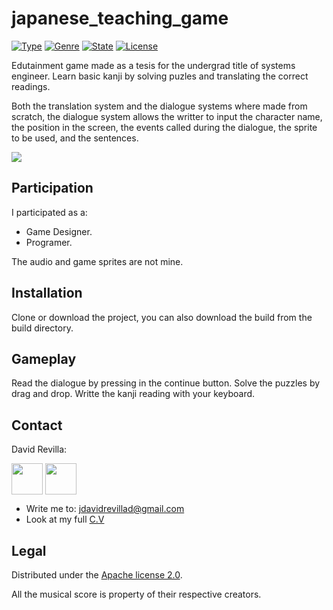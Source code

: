 # japanese_teaching_game
> 

[![Type](https://img.shields.io/badge/Type-Videogame-945C1D.svg)](https://github.com/ZLTM/ggj2020)
[![Genre](https://img.shields.io/badge/Genre-Narrative-DDA76A.svg)](https://packagist.org/packages/phpunit/phpunit)
[![State](https://img.shields.io/badge/State-Finished-2C834F.svg)](https://packagist.org/packages/phpunit/phpunit)
[![License](https://img.shields.io/badge/License-Apache%202--0-343E7D.svg)](https://packagist.org/packages/phpunit/phpunit)

Edutainment game made as a tesis for the undergrad title of systems engineer.
Learn basic kanji by solving puzles and translating the correct readings.

Both the translation system and the dialogue systems where made from scratch,
the dialogue system allows the writter to input the character name, the position in the screen, the events called during the dialogue,
the sprite to be used, and the sentences.

<img border="0" align="center"  src="https://i.imgur.com/yIyOC6X.png"></a>

## Participation

I participated as a:

* Game Designer.
* Programer.

The audio and game sprites are not mine.

## Installation

Clone or download the project, you can also download the build from the build directory.

## Gameplay

Read the dialogue by pressing in the continue button.
Solve the puzzles by drag and drop.
Writte the kanji reading with your keyboard.

## Contact

David Revilla:

<a href="https://twitter.com/ZLTM_david" target="_blank">
  <img width="50" height="50" border="0" align="center"  src="https://i.imgur.com/NseqTcz.jpg"></a>
<a href="https://www.linkedin.com/in/zolutr/" target="_blank">
  <img width="50" height="50" border="0" align="center"  src="https://i.imgur.com/ZDZ4lgx.png"></a>

* Write me to: jdavidrevillad@gmail.com
* Look at my full [C.V](https://drive.google.com/drive/folders/0B9XODKe51qg8aFFXRE9aNE15QWc?usp=sharing)


## Legal

Distributed under the [Apache license 2.0](https://choosealicense.com/licenses/apache-2.0/). 

All the musical score is property of their respective creators.
